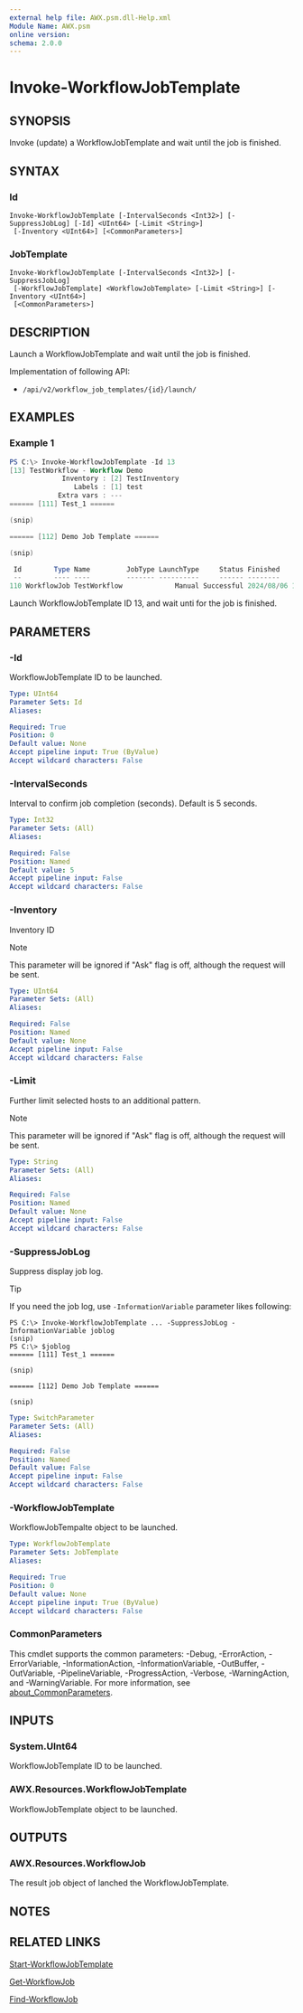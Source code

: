 ```yaml
---
external help file: AWX.psm.dll-Help.xml
Module Name: AWX.psm
online version:
schema: 2.0.0
---
```


# Invoke-WorkflowJobTemplate

## SYNOPSIS
Invoke (update) a WorkflowJobTemplate and wait until the job is finished.

## SYNTAX

### Id
```
Invoke-WorkflowJobTemplate [-IntervalSeconds <Int32>] [-SuppressJobLog] [-Id] <UInt64> [-Limit <String>]
 [-Inventory <UInt64>] [<CommonParameters>]
```

### JobTemplate
```
Invoke-WorkflowJobTemplate [-IntervalSeconds <Int32>] [-SuppressJobLog]
 [-WorkflowJobTemplate] <WorkflowJobTemplate> [-Limit <String>] [-Inventory <UInt64>]
 [<CommonParameters>]
```

## DESCRIPTION
Launch a WorkflowJobTemplate and wait until the job is finished.

Implementation of following API:  
- `/api/v2/workflow_job_templates/{id}/launch/`

## EXAMPLES

### Example 1
```powershell
PS C:\> Invoke-WorkflowJobTemplate -Id 13
[13] TestWorkflow - Workflow Demo
             Inventory : [2] TestInventory
                Labels : [1] test
            Extra vars : ---
====== [111] Test_1 ======

(snip)

====== [112] Demo Job Template ======

(snip)

 Id        Type Name         JobType LaunchType     Status Finished            Elapsed LaunchedBy     Template         Note
 --        ---- ----         ------- ----------     ------ --------            ------- ----------     --------         ----
110 WorkflowJob TestWorkflow             Manual Successful 2024/08/06 16:21:10   4.202 [user][1]admin [13]TestWorkflow {[Labels, test], [Inventory, [2]], [Limit, ], [Branch, ]…}
```

Launch WorkflowJobTemplate ID 13, and wait unti for the job is finished.

## PARAMETERS

### -Id
WorkflowJobTemplate ID to be launched.

```yaml
Type: UInt64
Parameter Sets: Id
Aliases:

Required: True
Position: 0
Default value: None
Accept pipeline input: True (ByValue)
Accept wildcard characters: False
```

### -IntervalSeconds
Interval to confirm job completion (seconds).
Default is 5 seconds.

```yaml
Type: Int32
Parameter Sets: (All)
Aliases:

Required: False
Position: Named
Default value: 5
Accept pipeline input: False
Accept wildcard characters: False
```

### -Inventory
Inventory ID

> [!NOTE]  
> This parameter will be ignored if "Ask" flag is off, although the request will be sent.

```yaml
Type: UInt64
Parameter Sets: (All)
Aliases:

Required: False
Position: Named
Default value: None
Accept pipeline input: False
Accept wildcard characters: False
```

### -Limit
Further limit selected hosts to an additional pattern.

> [!NOTE]  
> This parameter will be ignored if "Ask" flag is off, although the request will be sent.

```yaml
Type: String
Parameter Sets: (All)
Aliases:

Required: False
Position: Named
Default value: None
Accept pipeline input: False
Accept wildcard characters: False
```

### -SuppressJobLog
Suppress display job log.

> [!TIP]  
> If you need the job log, use `-InformationVariable` parameter likes following:  
>  
>     PS C:\> Invoke-WorkflowJobTemplate ... -SuppressJobLog -InformationVariable joblog  
>     (snip)  
>     PS C:\> $joblog  
>     ====== [111] Test_1 ======  
>     
>     (snip)  
>     
>     ====== [112] Demo Job Template ======  
>     
>     (snip)

```yaml
Type: SwitchParameter
Parameter Sets: (All)
Aliases:

Required: False
Position: Named
Default value: False
Accept pipeline input: False
Accept wildcard characters: False
```

### -WorkflowJobTemplate
WorkflowJobTempalte object to be launched.

```yaml
Type: WorkflowJobTemplate
Parameter Sets: JobTemplate
Aliases:

Required: True
Position: 0
Default value: None
Accept pipeline input: True (ByValue)
Accept wildcard characters: False
```

### CommonParameters
This cmdlet supports the common parameters: -Debug, -ErrorAction, -ErrorVariable, -InformationAction, -InformationVariable, -OutBuffer, -OutVariable, -PipelineVariable, -ProgressAction, -Verbose, -WarningAction, and -WarningVariable. For more information, see [about_CommonParameters](http://go.microsoft.com/fwlink/?LinkID=113216).

## INPUTS

### System.UInt64
WorkflowJobTemplate ID to be launched.

### AWX.Resources.WorkflowJobTemplate
WorkflowJobTemplate object to be launched.

## OUTPUTS

### AWX.Resources.WorkflowJob
The result job object of lanched the WorkflowJobTemplate.

## NOTES

## RELATED LINKS

[Start-WorkflowJobTemplate](Start-WorkflowJobTemplate.md)

[Get-WorkflowJob](Get-WorkflowJob.md)

[Find-WorkflowJob](Find-WorkflowJob.md)
